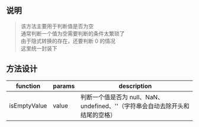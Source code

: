 ## 说明
> 该方法主要用于判断值是否为空 <br/>
> 通常判断一个值为空需要判断的条件太繁琐了 <br/>
> 由于隐式转换的存在，还要判断 0 的情况 <br/>
> 这里统一封装下

## 方法设计

 function      | params | description
 ------------- | ------ | ------------------------------------------------------------------------------
 isEmptyValue  | value  | 判断一个值是否为 null、NaN、undefined、''（字符串会自动去除开头和结尾的空格）
